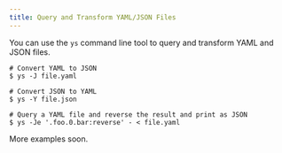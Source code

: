 ```yaml
---
title: Query and Transform YAML/JSON Files
---
```


You can use the `ys` command line tool to query and transform YAML and JSON
files.

```
# Convert YAML to JSON
$ ys -J file.yaml

# Convert JSON to YAML
$ ys -Y file.json

# Query a YAML file and reverse the result and print as JSON
$ ys -Je '.foo.0.bar:reverse' - < file.yaml
```

More examples soon.
